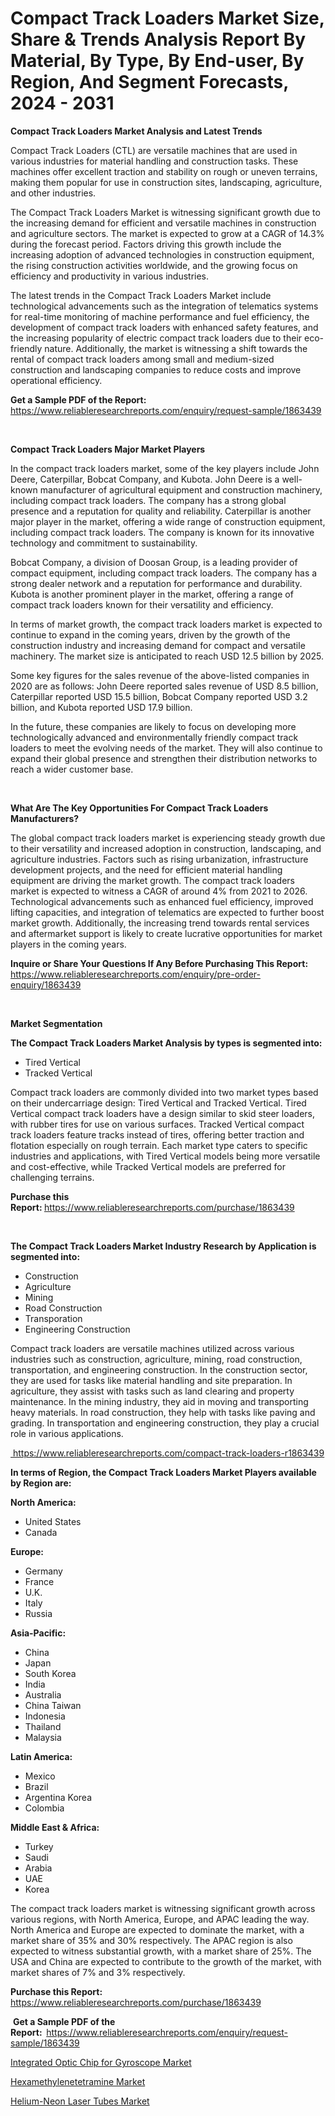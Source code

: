 <p><h1>Compact Track Loaders Market Size, Share & Trends Analysis Report By Material, By Type, By End-user, By Region, And Segment Forecasts, 2024 - 2031</h1></p><p><strong>Compact Track Loaders Market Analysis and Latest Trends</strong></p>
<p><p>Compact Track Loaders (CTL) are versatile machines that are used in various industries for material handling and construction tasks. These machines offer excellent traction and stability on rough or uneven terrains, making them popular for use in construction sites, landscaping, agriculture, and other industries.</p><p>The Compact Track Loaders Market is witnessing significant growth due to the increasing demand for efficient and versatile machines in construction and agriculture sectors. The market is expected to grow at a CAGR of 14.3% during the forecast period. Factors driving this growth include the increasing adoption of advanced technologies in construction equipment, the rising construction activities worldwide, and the growing focus on efficiency and productivity in various industries.</p><p>The latest trends in the Compact Track Loaders Market include technological advancements such as the integration of telematics systems for real-time monitoring of machine performance and fuel efficiency, the development of compact track loaders with enhanced safety features, and the increasing popularity of electric compact track loaders due to their eco-friendly nature. Additionally, the market is witnessing a shift towards the rental of compact track loaders among small and medium-sized construction and landscaping companies to reduce costs and improve operational efficiency.</p></p>
<p><strong>Get a Sample PDF of the Report:&nbsp;</strong> <a href="https://www.reliableresearchreports.com/enquiry/request-sample/1863439">https://www.reliableresearchreports.com/enquiry/request-sample/1863439</a></p>
<p>&nbsp;</p>
<p><strong>Compact Track Loaders Major Market Players</strong></p>
<p><p>In the compact track loaders market, some of the key players include John Deere, Caterpillar, Bobcat Company, and Kubota. John Deere is a well-known manufacturer of agricultural equipment and construction machinery, including compact track loaders. The company has a strong global presence and a reputation for quality and reliability. Caterpillar is another major player in the market, offering a wide range of construction equipment, including compact track loaders. The company is known for its innovative technology and commitment to sustainability.</p><p>Bobcat Company, a division of Doosan Group, is a leading provider of compact equipment, including compact track loaders. The company has a strong dealer network and a reputation for performance and durability. Kubota is another prominent player in the market, offering a range of compact track loaders known for their versatility and efficiency.</p><p>In terms of market growth, the compact track loaders market is expected to continue to expand in the coming years, driven by the growth of the construction industry and increasing demand for compact and versatile machinery. The market size is anticipated to reach USD 12.5 billion by 2025.</p><p>Some key figures for the sales revenue of the above-listed companies in 2020 are as follows: John Deere reported sales revenue of USD 8.5 billion, Caterpillar reported USD 15.5 billion, Bobcat Company reported USD 3.2 billion, and Kubota reported USD 17.9 billion.</p><p>In the future, these companies are likely to focus on developing more technologically advanced and environmentally friendly compact track loaders to meet the evolving needs of the market. They will also continue to expand their global presence and strengthen their distribution networks to reach a wider customer base.</p></p>
<p>&nbsp;</p>
<p><strong>What Are The Key Opportunities For Compact Track Loaders Manufacturers?</strong></p>
<p><p>The global compact track loaders market is experiencing steady growth due to their versatility and increased adoption in construction, landscaping, and agriculture industries. Factors such as rising urbanization, infrastructure development projects, and the need for efficient material handling equipment are driving the market growth. The compact track loaders market is expected to witness a CAGR of around 4% from 2021 to 2026. Technological advancements such as enhanced fuel efficiency, improved lifting capacities, and integration of telematics are expected to further boost market growth. Additionally, the increasing trend towards rental services and aftermarket support is likely to create lucrative opportunities for market players in the coming years.</p></p>
<p><strong>Inquire or Share Your Questions If Any Before Purchasing This Report:</strong> <a href="https://www.reliableresearchreports.com/enquiry/pre-order-enquiry/1863439">https://www.reliableresearchreports.com/enquiry/pre-order-enquiry/1863439</a></p>
<p>&nbsp;</p>
<p><strong>Market Segmentation</strong></p>
<p><strong>The Compact Track Loaders Market Analysis by types is segmented into:</strong></p>
<p><ul><li>Tired Vertical</li><li>Tracked Vertical</li></ul></p>
<p><p>Compact track loaders are commonly divided into two market types based on their undercarriage design: Tired Vertical and Tracked Vertical. Tired Vertical compact track loaders have a design similar to skid steer loaders, with rubber tires for use on various surfaces. Tracked Vertical compact track loaders feature tracks instead of tires, offering better traction and flotation especially on rough terrain. Each market type caters to specific industries and applications, with Tired Vertical models being more versatile and cost-effective, while Tracked Vertical models are preferred for challenging terrains.</p></p>
<p><strong>Purchase this Report:&nbsp;</strong><a href="https://www.reliableresearchreports.com/purchase/1863439">https://www.reliableresearchreports.com/purchase/1863439</a></p>
<p>&nbsp;</p>
<p><strong>The Compact Track Loaders Market Industry Research by Application is segmented into:</strong></p>
<p><ul><li>Construction</li><li>Agriculture</li><li>Mining</li><li>Road Construction</li><li>Transporation</li><li>Engineering Construction</li></ul></p>
<p><p>Compact track loaders are versatile machines utilized across various industries such as construction, agriculture, mining, road construction, transportation, and engineering construction. In the construction sector, they are used for tasks like material handling and site preparation. In agriculture, they assist with tasks such as land clearing and property maintenance. In the mining industry, they aid in moving and transporting heavy materials. In road construction, they help with tasks like paving and grading. In transportation and engineering construction, they play a crucial role in various applications.</p></p>
<p><a href="https://www.reliableresearchreports.com/compact-track-loaders-r1863439">&nbsp;https://www.reliableresearchreports.com/compact-track-loaders-r1863439</a></p>
<p><strong>In terms of Region, the Compact Track Loaders Market Players available by Region are:</strong></p>
<p>
    <p> <strong> North America: </strong>
        <ul>
            <li>United States</li>
            <li>Canada</li>
        </ul>
        </p> 
    <p> <strong> Europe: </strong>
        <ul>
            <li>Germany</li>
            <li>France</li>
            <li>U.K.</li>
            <li>Italy</li>
            <li>Russia</li>
        </ul>
        </p> 
    <p> <strong> Asia-Pacific: </strong>
        <ul>
            <li>China</li>
            <li>Japan</li>
            <li>South Korea</li>
            <li>India</li>
            <li>Australia</li>
            <li>China Taiwan</li>
            <li>Indonesia</li>
            <li>Thailand</li>
            <li>Malaysia</li>
        </ul>
        </p> 
    <p> <strong> Latin America: </strong>
        <ul>
            <li>Mexico</li>
            <li>Brazil</li>
            <li>Argentina Korea</li>
            <li>Colombia</li>
        </ul>
        </p> 
    <p> <strong> Middle East & Africa: </strong>
        <ul>
            <li>Turkey</li>
            <li>Saudi</li>
            <li>Arabia</li>
            <li>UAE</li>
            <li>Korea</li>
        </ul>
    </p>
    </p>
<p><p>The compact track loaders market is witnessing significant growth across various regions, with North America, Europe, and APAC leading the way. North America and Europe are expected to dominate the market, with a market share of 35% and 30% respectively. The APAC region is also expected to witness substantial growth, with a market share of 25%. The USA and China are expected to contribute to the growth of the market, with market shares of 7% and 3% respectively.</p></p>
<p><strong>Purchase this Report: </strong><a href="https://www.reliableresearchreports.com/purchase/1863439">https://www.reliableresearchreports.com/purchase/1863439</a></p>
<p>&nbsp;<strong>Get a Sample PDF of the Report:&nbsp;&nbsp;</strong><a href="https://www.reliableresearchreports.com/enquiry/request-sample/1863439">https://www.reliableresearchreports.com/enquiry/request-sample/1863439</a></p>
<p><strong></strong></p>
<p><p><a href="https://github.com/flwellarose/Market-Research-Report-List-1/blob/main/integrated-optic-chip-for-gyroscope-market.md">Integrated Optic Chip for Gyroscope Market</a></p><p><a href="https://view.publitas.com/reportprime-1/hexamethylenetetramine-market-size-share-trends-analysis-report-by-product-above-99-00-96-00-98-00-other-and-segment-forecasts-2024-2031/">Hexamethylenetetramine Market</a></p><p><a href="https://github.com/kmtkihkn89/Market-Research-Report-List-1/blob/main/helium-neon-laser-tubes-market.md">Helium-Neon Laser Tubes Market</a></p></p>